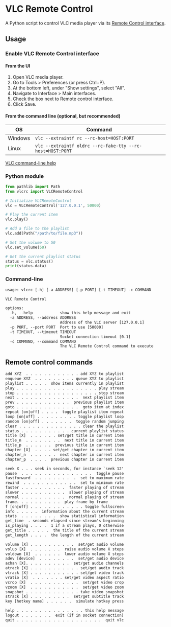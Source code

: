 # VLC Remote Control

A Python script to control VLC media player via its [Remote Control interface][1].

## Usage

### Enable VLC Remote Control interface

#### From the UI

1. Open VLC media player.
2. Go to Tools > Preferences (or press Ctrl+P).
3. At the bottom left, under "Show settings", select "All".
4. Navigate to Interface > Main interfaces.
5. Check the box next to Remote control interface.
6. Click Save.

#### From the command line (optional, but recommended)

|OS|Command|
|-|-|
|Windows|`vlc --extraintf rc --rc-host=HOST:PORT`|
|Linux|`vlc --extraintf oldrc --rc-fake-tty --rc-host=HOST:PORT`|

[VLC command-line help][2]

### Python module

```py
from pathlib import Path
from vlcrc import VLCRemoteControl

# Initialize VLCRemoteControl
vlc = VLCRemoteControl('127.0.0.1', 50000)

# Play the current item
vlc.play()

# Add a file to the playlist
vlc.add(Path("/path/to/file.mp3"))

# Set the volume to 50
vlc.set_volume(50)

# Get the current playlist status
status = vlc.status()
print(status.data)
```

### Command-line

```txt
usage: vlcrc [-h] [-a ADDRESS] [-p PORT] [-t TIMEOUT] -c COMMAND

VLC Remote Control

options:
  -h, --help            show this help message and exit
  -a ADDRESS, --address ADDRESS
                        Address of the VLC server [127.0.0.1]
  -p PORT, --port PORT  Port to use [50000]
  -t TIMEOUT, --timeout TIMEOUT
                        Socket connection timeout [0.1]
  -c COMMAND, --command COMMAND
                        The VLC Remote Control command to execute
```

## Remote control commands

```txt
add XYZ  . . . . . . . . . . . . add XYZ to playlist
enqueue XYZ  . . . . . . . . . queue XYZ to playlist
playlist . . . . .  show items currently in playlist
play . . . . . . . . . . . . . . . . . . play stream
stop . . . . . . . . . . . . . . . . . . stop stream
next . . . . . . . . . . . . . .  next playlist item
prev . . . . . . . . . . . .  previous playlist item
goto . . . . . . . . . . . . . .  goto item at index
repeat [on|off] . . . .  toggle playlist item repeat
loop [on|off] . . . . . . . . . toggle playlist loop
random [on|off] . . . . . . .  toggle random jumping
clear . . . . . . . . . . . . . . clear the playlist
status . . . . . . . . . . . current playlist status
title [X]  . . . . . . set/get title in current item
title_n  . . . . . . . .  next title in current item
title_p  . . . . . .  previous title in current item
chapter [X]  . . . . set/get chapter in current item
chapter_n  . . . . . .  next chapter in current item
chapter_p  . . . .  previous chapter in current item

seek X . . . seek in seconds, for instance `seek 12'
pause  . . . . . . . . . . . . . . . .  toggle pause
fastforward  . . . . . . . .  .  set to maximum rate
rewind  . . . . . . . . . . . .  set to minimum rate
faster . . . . . . . . . .  faster playing of stream
slower . . . . . . . . . .  slower playing of stream
normal . . . . . . . . . .  normal playing of stream
frame. . . . . . . . . .  play frame by frame
f [on|off] . . . . . . . . . . . . toggle fullscreen
info . . . . .  information about the current stream
stats  . . . . . . . .  show statistical information
get_time  . seconds elapsed since stream's beginning
is_playing . . . .  1 if a stream plays, 0 otherwise
get_title . . . . .  the title of the current stream
get_length . . . .  the length of the current stream

volume [X] . . . . . . . . . .  set/get audio volume
volup [X]  . . . . . . .  raise audio volume X steps
voldown [X]  . . . . . .  lower audio volume X steps
adev [device]  . . . . . . . .  set/get audio device
achan [X]. . . . . . . . . .  set/get audio channels
atrack [X] . . . . . . . . . . . set/get audio track
vtrack [X] . . . . . . . . . . . set/get video track
vratio [X]  . . . . . . . set/get video aspect ratio
vcrop [X]  . . . . . . . . . . .  set/get video crop
vzoom [X]  . . . . . . . . . . .  set/get video zoom
snapshot . . . . . . . . . . . . take video snapshot
strack [X] . . . . . . . . .  set/get subtitle track
key [hotkey name] . . . . . .  simulate hotkey press

help . . . . . . . . . . . . . . . this help message
logout . . . . . . .  exit (if in socket connection)
quit . . . . . . . . . . . . . . . . . . .  quit vlc
```

[1]:https://wiki.videolan.org/Documentation:Modules/rc
[2]:https://wiki.videolan.org/VLC_command-line_help
